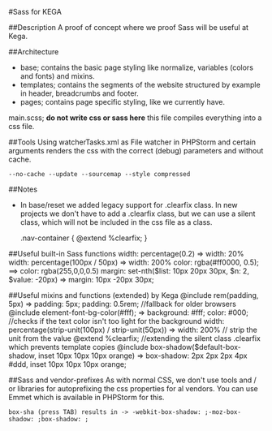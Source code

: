 #Sass for KEGA

##Description
A proof of concept where we proof Sass will be useful at Kega.

##Architecture
- base; contains the basic page styling like normalize, variables (colors and fonts) and mixins.
- templates; contains the segments of the website structured by example in header, breadcrumbs and footer.
- pages; contains page specific styling, like we currently have.

main.scss; **do not write css or sass here** this file compiles everything into a css file.

##Tools
Using watcherTasks.xml as File watcher in PHPStorm and certain arguments renders the css with the correct (debug) parameters and without cache.

	--no-cache --update --sourcemap --style compressed


##Notes
- In base/reset we added legacy support for .clearfix class. In new projects we don't have to add a .clearfix class, but we can use a silent class, which will not be included in the css file as a class.


	.nav-container {
		@extend %clearfix;
	}

##Useful built-in Sass functions
	width: percentage(0.2) => width: 20%
	width: percentage(100px / 50px) => width: 200%
	color: rgba(#ff0000, 0.5); ==> color: rgba(255,0,0,0.5)
	margin: set-nth($list: 10px 20px 30px, $n: 2, $value: -20px) => margin: 10px -20px 30px;

##Useful mixins and functions (extended) by Kega
	@include rem(padding, 5px) => padding: 5px; padding: 0.5rem; //fallback for older browsers
	@include element-font-bg-color(#fff); => background: #fff; color: #000; //checks if the text color isn't too light for the background
	width: percentage(strip-unit(100px) / strip-unit(50px)) => width: 200% // strip the unit from the value
	@extend %clearfix; //extending the silent class .clearfix which prevents template copies
	@include box-shadow($default-box-shadow, inset 10px 10px 10px orange) => box-shadow: 2px 2px 2px 4px #ddd, inset 10px 10px 10px orange;

##Sass and vendor-prefixes
As with normal CSS, we don't use tools and / or libraries for autoprefixing the css properties for al vendors.
You can use Emmet which is available in PHPStorm for this.

	box-sha (press TAB) results in -> -webkit-box-shadow: ;-moz-box-shadow: ;box-shadow: ;
